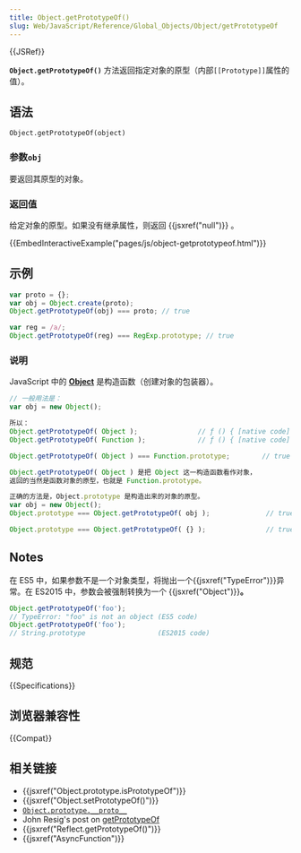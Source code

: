 ```yaml
---
title: Object.getPrototypeOf()
slug: Web/JavaScript/Reference/Global_Objects/Object/getPrototypeOf
---
```


{{JSRef}}

**`Object.getPrototypeOf()`** 方法返回指定对象的原型（内部`[[Prototype]]`属性的值）。

## 语法

```plain
Object.getPrototypeOf(object)
```

### 参数`obj`

要返回其原型的对象。

### 返回值

给定对象的原型。如果没有继承属性，则返回 {{jsxref("null")}} 。

{{EmbedInteractiveExample("pages/js/object-getprototypeof.html")}}

## 示例

```js
var proto = {};
var obj = Object.create(proto);
Object.getPrototypeOf(obj) === proto; // true

var reg = /a/;
Object.getPrototypeOf(reg) === RegExp.prototype; // true
```

### 说明

JavaScript 中的 **[Object](/zh-CN/docs/Web/JavaScript/Reference/Global_Objects/Object)** 是构造函数（创建对象的包装器）。

```js
// 一般用法是：
var obj = new Object();

所以：
Object.getPrototypeOf( Object );               // ƒ () { [native code] }
Object.getPrototypeOf( Function );             // ƒ () { [native code] }

Object.getPrototypeOf( Object ) === Function.prototype;        // true

Object.getPrototypeOf( Object ) 是把 Object 这一构造函数看作对象，
返回的当然是函数对象的原型，也就是 Function.prototype。

正确的方法是，Object.prototype 是构造出来的对象的原型。
var obj = new Object();
Object.prototype === Object.getPrototypeOf( obj );              // true

Object.prototype === Object.getPrototypeOf( {} );               // true
```

## Notes

在 ES5 中，如果参数不是一个对象类型，将抛出一个{{jsxref("TypeError")}}异常。在 ES2015 中，参数会被强制转换为一个 {{jsxref("Object")}}**。**

```js
Object.getPrototypeOf('foo');
// TypeError: "foo" is not an object (ES5 code)
Object.getPrototypeOf('foo');
// String.prototype                  (ES2015 code)
```

## 规范

{{Specifications}}

## 浏览器兼容性

{{Compat}}

## 相关链接

- {{jsxref("Object.prototype.isPrototypeOf")}}
- {{jsxref("Object.setPrototypeOf()")}}
- [`Object.prototype.__proto__`](/zh-CN/docs/Web/JavaScript/Reference/Global_Objects/Object/proto)
- John Resig's post on [getPrototypeOf](http://ejohn.org/blog/objectgetprototypeof/)
- {{jsxref("Reflect.getPrototypeOf()")}}
- {{jsxref("AsyncFunction")}}
